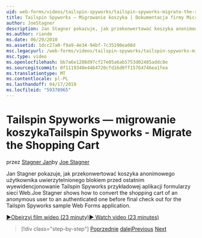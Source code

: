 ```yaml
---
uid: web-forms/videos/tailspin-spyworks/tailspin-spyworks-migrate-the-shopping-cart
title: Tailspin Spyworks — Migrowanie koszyka | Dokumentacja firmy Microsoft
author: JoeStagner
description: Jan Stagner pokazuje, jak przekonwertować koszyka anonimowego użytkownika uwierzytelnionego blokiem przed ostatnim wyewidencjonowanie dla przykładu Tailspin Spyworks F. sieci Web...
ms.author: riande
ms.date: 06/29/2010
ms.assetid: 1dcc27a0-f9a9-4e34-94bf-7c35190ea08d
msc.legacyurl: /web-forms/videos/tailspin-spyworks/tailspin-spyworks-migrate-the-shopping-cart
msc.type: video
ms.openlocfilehash: bb7a6e1208d97cf27e05a6ab5753d02485addc8e
ms.sourcegitcommit: 0f1119340e4464720cfd16d0ff15764746ea1fea
ms.translationtype: MT
ms.contentlocale: pl-PL
ms.lasthandoff: 04/17/2019
ms.locfileid: "59378965"
---
```

# <a name="tailspin-spyworks---migrate-the-shopping-cart"></a><span data-ttu-id="f2094-103">Tailspin Spyworks — migrowanie koszyka</span><span class="sxs-lookup"><span data-stu-id="f2094-103">Tailspin Spyworks - Migrate the Shopping Cart</span></span>

<span data-ttu-id="f2094-104">przez [Stagner Jan](https://github.com/JoeStagner)</span><span class="sxs-lookup"><span data-stu-id="f2094-104">by [Joe Stagner](https://github.com/JoeStagner)</span></span>

<span data-ttu-id="f2094-105">Jan Stagner pokazuje, jak przekonwertować koszyka anonimowego użytkownika uwierzytelnionego blokiem przed ostatnim wyewidencjonowanie Tailspin Spyworks przykładowej aplikacji formularzy sieci Web.</span><span class="sxs-lookup"><span data-stu-id="f2094-105">Joe Stagner shows how to convert the shopping cart of an anonymous user to an authenticated one before final check out for the Tailspin Spyworks sample Web Forms application.</span></span>

[<span data-ttu-id="f2094-106">&#9654;Obejrzyj film wideo (23 minuty)</span><span class="sxs-lookup"><span data-stu-id="f2094-106">&#9654; Watch video (23 minutes)</span></span>](https://channel9.msdn.com/Blogs/ASP-NET-Site-Videos/tailspin-spyworks-migrate-the-shopping-cart)

> [!div class="step-by-step"]
> <span data-ttu-id="f2094-107">[Poprzednie](tailspin-spyworks-update-the-shopping-cart.md)
> [dalej](tailspin-spyworks-final-check-out.md)</span><span class="sxs-lookup"><span data-stu-id="f2094-107">[Previous](tailspin-spyworks-update-the-shopping-cart.md)
[Next](tailspin-spyworks-final-check-out.md)</span></span>
